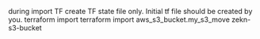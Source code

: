 during import TF create TF state file only. Initial tf file should be created by you. 
terraform import terraform import aws_s3_bucket.my_s3_move zekn-s3-bucket